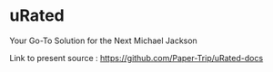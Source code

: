 # uRated
Your Go-To Solution for the Next Michael Jackson

Link to present source : https://github.com/Paper-Trip/uRated-docs